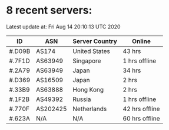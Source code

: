 # 8 recent servers:

Latest update at: Fri Aug 14 20:10:13 UTC 2020

| ID | ASN | Server Country | Online |
| -- | --- | -------------- | ------ |
| #.D09B | AS174 | United States | 43 hrs |
| #.7F1D | AS63949 | Singapore | 1 hrs offline |
| #.2A79 | AS63949 | Japan | 34 hrs |
| #.D369 | AS16509 | Japan | 2 hrs |
| #.33B9 | AS63888 | Hong Kong | 2 hrs |
| #.1F2B | AS49392 | Russia | 1 hrs offline |
| #.770F | AS202425 | Netherlands | 42 hrs offline |
| #.623A | N/A | N/A | 60 hrs offline |

